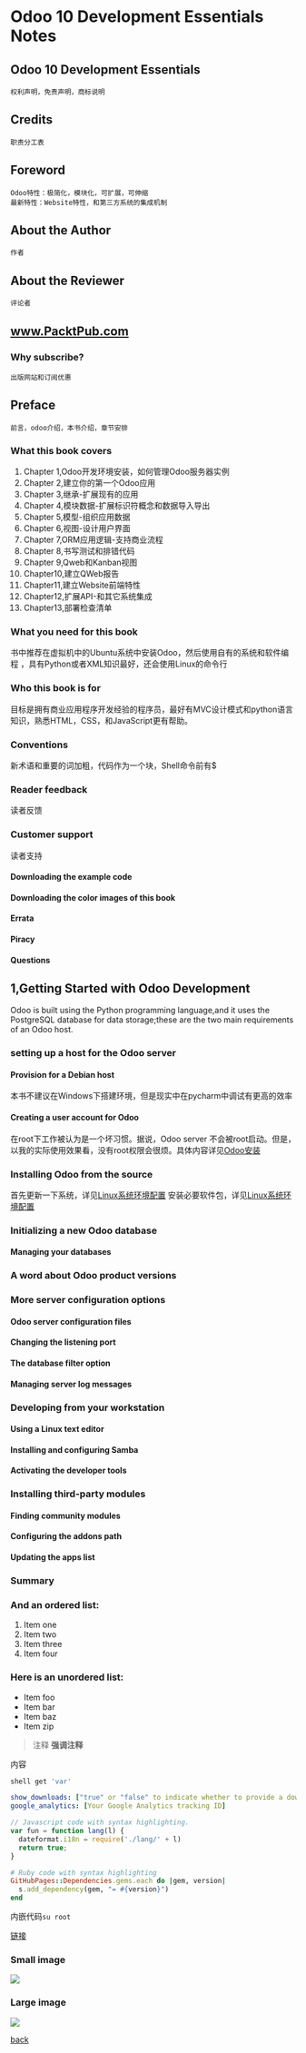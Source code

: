 # Odoo 10 Development Essentials Notes

## Odoo 10 Development Essentials
	权利声明，免责声明，商标说明

## Credits
	职责分工表

## Foreword
	Odoo特性：极简化，模块化，可扩展，可伸缩
	最新特性：Website特性，和第三方系统的集成机制

## About the Author
	作者

## About the Reviewer
	评论者

## www.PacktPub.com

### Why subscribe?
	出版网站和订阅优惠

## Preface
	前言，odoo介绍，本书介绍，章节安排

### What this book covers

1. Chapter 1,Odoo开发环境安装，如何管理Odoo服务器实例
2. Chapter 2,建立你的第一个Odoo应用
3. Chapter 3,继承-扩展现有的应用
4. Chapter 4,模块数据-扩展标识符概念和数据导入导出
5. Chapter 5,模型-组织应用数据
6. Chapter 6,视图-设计用户界面
7. Chapter 7,ORM应用逻辑-支持商业流程
8. Chapter 8,书写测试和排错代码
9. Chapter 9,Qweb和Kanban视图
10. Chapter10,建立QWeb报告
11. Chapter11,建立Website前端特性
12. Chapter12,扩展API-和其它系统集成
13. Chapter13,部署检查清单

### What you need for this book

书中推荐在虚拟机中的Ubuntu系统中安装Odoo，然后使用自有的系统和软件编程
，具有Python或者XML知识最好，还会使用Linux的命令行

### Who this book is for

目标是拥有商业应用程序开发经验的程序员，最好有MVC设计模式和python语言知识，熟悉HTML，CSS，和JavaScript更有帮助。

### Conventions

新术语和重要的词加粗，代码作为一个块，Shell命令前有$

### Reader feedback

读者反馈

### Customer support

读者支持

#### Downloading the example code
#### Downloading the color images of this book
#### Errata
#### Piracy
#### Questions


## 1,Getting Started with Odoo Development
Odoo is built using the Python programming language,and it uses the PostgreSQL database for data storage;these are the two main requirements of an Odoo host.
### setting up a host for the Odoo server

#### Provision for a Debian host

本书不建议在Windows下搭建环境，但是现实中在pycharm中调试有更高的效率

#### Creating a user account for Odoo

在root下工作被认为是一个坏习惯。据说，Odoo server 不会被root启动。但是，以我的实际使用效果看，没有root权限会很烦。具体内容详见[Odoo安装](OdooInstall.md#1创建odoo用户)

### Installing Odoo from the source

首先更新一下系统，详见[Linux系统环境配置](SetupLinuxEnvironment.md#5update)
安装必要软件包，详见[Linux系统环境配置](SetupLinuxEnvironment.md#2安装vim,unzip,git,npm)

### Initializing a new Odoo database

#### Managing your databases

### A word about Odoo product versions

### More server configuration options

#### Odoo server configuration files

#### Changing the listening port

#### The database filter option

#### Managing server log messages

### Developing from your workstation

#### Using a Linux text editor

#### Installing and configuring Samba

#### Activating the developer tools


### Installing third-party modules

#### Finding community modules

#### Configuring the addons path

#### Updating the apps list

### Summary



### And an ordered list:
1.  Item one
1.  Item two
1.  Item three
1.  Item four

### Here is an unordered list:
*   Item foo
*   Item bar
*   Item baz
*   Item zip

> 注释
> **强调注释**

内容

```sh
shell get 'var'
```

```yml
show_downloads: ["true" or "false" to indicate whether to provide a download URL]
google_analytics: [Your Google Analytics tracking ID]
```

```js
// Javascript code with syntax highlighting.
var fun = function lang(l) {
  dateformat.i18n = require('./lang/' + l)
  return true;
}
```

```ruby
# Ruby code with syntax highlighting
GitHubPages::Dependencies.gems.each do |gem, version|
  s.add_dependency(gem, "= #{version}")
end
```

内嵌代码`su root`

[链接](http://123.com/art/abc.htm)

### Small image

![](https://assets-cdn.github.com/images/icons/emoji/octocat.png)

### Large image

![](https://guides.github.com/activities/hello-world/branching.png)

[back](../)
